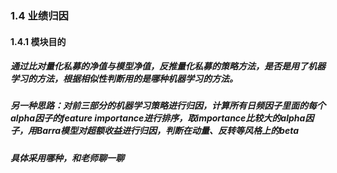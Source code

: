 ### 1.4 业绩归因
#### 1.4.1 模块目的
##### 通过比对量化私募的净值与模型净值，反推量化私募的策略方法，是否是用了机器学习的方法，根据相似性判断用的是哪种机器学习的方法。
##### 另一种思路：对前三部分的机器学习策略进行归因，计算所有日频因子里面的每个alpha因子的feature importance进行排序，取importance比较大的alpha因子，用Barra模型对超额收益进行归因，判断在动量、反转等风格上的beta
##### 具体采用哪种，和老师聊一聊